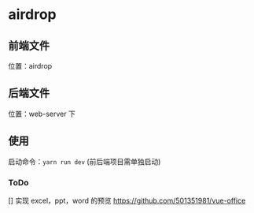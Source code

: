 # airdrop

## 前端文件

位置：airdrop

## 后端文件

位置：web-server 下

## 使用

启动命令：`yarn run dev` (前后端项目需单独启动)

### ToDo

[] 实现 excel，ppt，word 的预览 <https://github.com/501351981/vue-office>
